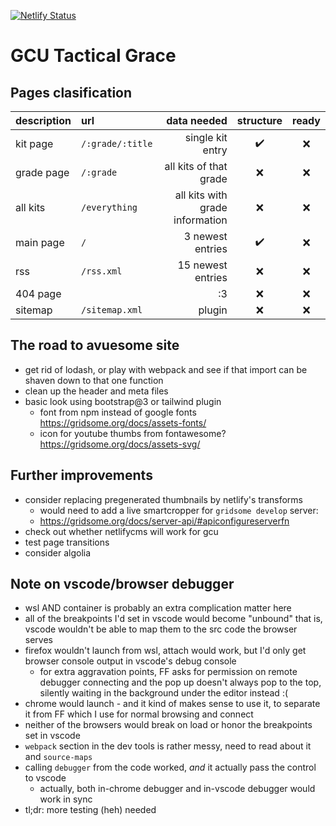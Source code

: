 [![Netlify Status](https://api.netlify.com/api/v1/badges/39fb5576-3cb9-4a94-b61c-4e9eb0fd9108/deploy-status)](https://app.netlify.com/sites/gcu/deploys)

# GCU Tactical Grace

## Pages clasification

| description | url              |                     data needed | structure | ready |
| :---------- | :--------------- | ------------------------------: | :-------: | :---: |
| kit page    | `/:grade/:title` |                single kit entry |     ✔️     |   ❌️   |
| grade page  | `/:grade`        |          all kits of that grade |     ❌     |   ❌   |
| all kits    | `/everything`    | all kits with grade information |     ❌     |   ❌   |
| main page   | `/`              |                3 newest entries |     ✔️     |   ❌   |
| rss         | `/rss.xml`       |               15 newest entries |     ❌     |   ❌   |
| 404 page    |                  |                              :3 |     ❌     |   ❌   |
| sitemap     | `/sitemap.xml`   |                          plugin |     ❌     |   ❌   |

## The road to avuesome site
* get rid of lodash, or play with webpack and see if that import can be shaven down to that one function
* clean up the header and meta files
* basic look using bootstrap@3 or tailwind plugin
  * font from npm instead of google fonts https://gridsome.org/docs/assets-fonts/
  * icon for youtube thumbs from fontawesome? https://gridsome.org/docs/assets-svg/

## Further improvements
* consider replacing pregenerated thumbnails by netlify's transforms
  * would need to add a live smartcropper for `gridsome develop` server:
  * https://gridsome.org/docs/server-api/#apiconfigureserverfn
* check out whether netlifycms will work for gcu
* test page transitions
* consider algolia

## Note on vscode/browser debugger
- wsl AND container is probably an extra complication matter here
- all of the breakpoints I'd set in vscode would become "unbound" that is, vscode wouldn't be able to map them to the src code the browser serves
- firefox wouldn't launch from wsl, attach would work, but I'd only get browser console output in vscode's debug console
  - for extra aggravation points, FF asks for permission on remote debugger connecting and the pop up doesn't always pop to the top, silently waiting in the background under the editor instead :(
- chrome would launch - and it kind of makes sense to use it, to separate it from FF which I use for normal browsing and connect
- neither of the browsers would break on load or honor the breakpoints set in vscode
- `webpack` section in the dev tools is rather messy, need to read about it and `source-maps`
- calling `debugger` from the code worked, *and* it actually pass the control to vscode
  - actually, both in-chrome debugger and in-vscode debugger would work in sync
- tl;dr: more testing (heh) needed
